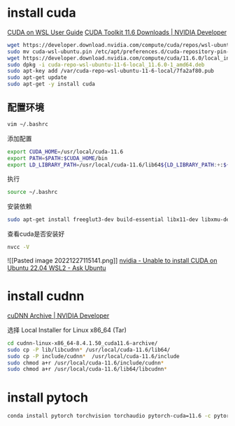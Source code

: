 
# install cuda
[CUDA on WSL User Guide](https://docs.nvidia.com/cuda/wsl-user-guide/index.html#cuda-support-for-wsl-2)
[CUDA Toolkit 11.6 Downloads | NVIDIA Developer](https://developer.nvidia.com/cuda-11-6-0-download-archive?target_os=Linux&target_arch=x86_64&Distribution=WSL-Ubuntu&target_version=2.0&target_type=deb_local)

```bash
wget https://developer.download.nvidia.com/compute/cuda/repos/wsl-ubuntu/x86_64/cuda-wsl-ubuntu.pin
sudo mv cuda-wsl-ubuntu.pin /etc/apt/preferences.d/cuda-repository-pin-600
wget https://developer.download.nvidia.com/compute/cuda/11.6.0/local_installers/cuda-repo-wsl-ubuntu-11-6-local_11.6.0-1_amd64.deb
sudo dpkg -i cuda-repo-wsl-ubuntu-11-6-local_11.6.0-1_amd64.deb
sudo apt-key add /var/cuda-repo-wsl-ubuntu-11-6-local/7fa2af80.pub
sudo apt-get update
sudo apt-get -y install cuda
```

## 配置环境
```bash
vim ~/.bashrc
```
添加配置
```bash
export CUDA_HOME=/usr/local/cuda-11.6
export PATH=$PATH:$CUDA_HOME/bin
export LD_LIBRARY_PATH=/usr/local/cuda-11.6/lib64${LD_LIBRARY_PATH:+:${LD_LIBRARY_PATH}}
```
执行
```bash
source ~/.bashrc
```
安装依赖
```bash
sudo apt-get install freeglut3-dev build-essential libx11-dev libxmu-dev libxi-dev libgl1-mesa-glx libglu1-mesa libglu1-mesa-dev
```

查看cuda是否安装好
```bash
nvcc -V
```
![[Pasted image 20221227115141.png]]
[nvidia - Unable to install CUDA on Ubuntu 22.04 WSL2 - Ask Ubuntu](https://askubuntu.com/questions/1407962/unable-to-install-cuda-on-ubuntu-22-04-wsl2)
# install cudnn
[cuDNN Archive | NVIDIA Developer](https://developer.nvidia.com/rdp/cudnn-archive)

选择 Local Installer for Linux x86_64 (Tar)


```bash
cd cudnn-linux-x86_64-8.4.1.50_cuda11.6-archive/
sudo cp -P lib/libcudnn* /usr/local/cuda-11.6/lib64/
sudo cp -P include/cudnn*  /usr/local/cuda-11.6/include
sudo chmod a+r /usr/local/cuda-11.6/include/cudnn*
sudo chmod a+r /usr/local/cuda-11.6/lib64/libcudnn*
```


# install pytoch

```bash
conda install pytorch torchvision torchaudio pytorch-cuda=11.6 -c pytorch -c nvidiay
```